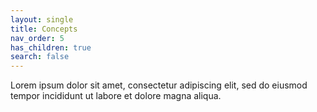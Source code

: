 ```yaml
---
layout: single
title: Concepts
nav_order: 5
has_children: true
search: false
---
```


Lorem ipsum dolor sit amet, consectetur adipiscing elit, sed do eiusmod tempor incididunt ut labore et dolore magna aliqua.
